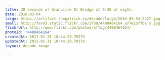 ```yaml
---
title: 30 seconds of Granville St Bridge at 9:30 at night.
date: 2010-03-04
large: https://artifact.thepatrick.io/decade/large/2010-03-04-2227.jpg
small: http://farm3.static.flickr.com/2709/4408464164_a77e25f7be_s.jpg
flickrUrl: http://www.flickr.com/photos/pftqg/4408464164/
photoId: "4408464164"
createdAt: 2011-01-31 10:44:29.70379
updatedAt: 2011-01-31 10:44:29.70379
layout: decade-image

---
```


